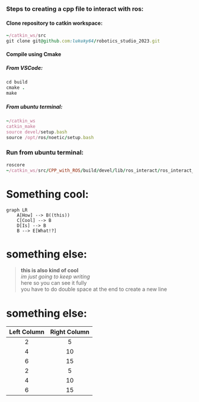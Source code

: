 ### Steps to creating a cpp file to interact with ros:

#### Clone repository to catkin workspace:
```ruby
~/catkin_ws/src
git clone git@github.com:lukuky64/robotics_studio_2023.git

```


#### Compile using Cmake
##### From VSCode:
```ruby
cd build
cmake .
make
```

##### From ubuntu terminal:
```ruby
~/catkin_ws
catkin_make
source devel/setup.bash
source /opt/ros/noetic/setup.bash

```

### Run from ubuntu terminal:
```ruby
roscore
~/catkin_ws/src/CPP_with_ROS/build/devel/lib/ros_interact/ros_interact_node
```





# Something cool:

```mermaid
graph LR
    A[How] --> B((this))
    C[Cool] --> B
    D[Is] --> B
    B --> E[What!?]
```

# something else:

> __this is also kind of cool__  
> _im just going to keep writing_  
> here so you can see it fully  
> you have to do double space at the end to create a new line  


# something else:
| Left Column | Right Column |
| :---------: | :----------: |
| 2 | 5 |
| 4 | 10 |
| 6 | 15 |
| 2 | 5 |
| 4 | 10 |
| 6 | 15 |





